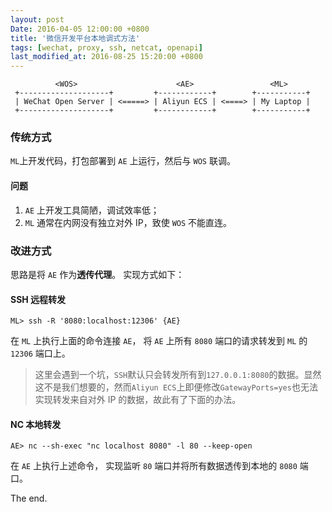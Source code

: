 ```yaml
---
layout: post
Date: 2016-04-05 12:00:00 +0800
title: '微信开发平台本地调式方法'
tags: [wechat, proxy, ssh, netcat, openapi]
last_modified_at: 2016-08-25 15:20:00 +0800
---
```


```
          <WOS>                      <AE>                 <ML>
 +--------------------+         +------------+        +-----------+
 | WeChat Open Server | <=====> | Aliyun ECS | <====> | My Laptop |
 +--------------------+         +------------+        +-----------+
```

<!--more-->

### 传统方式

`ML`上开发代码，打包部署到 `AE` 上运行，然后与 `WOS` 联调。

#### 问题

1. `AE` 上开发工具简陋，调试效率低；
2. `ML` 通常在内网没有独立对外 IP，致使 `WOS` 不能直连。

### 改进方式

思路是将 `AE` 作为**透传代理**。 实现方式如下：

#### SSH 远程转发

```
ML> ssh -R '8080:localhost:12306' {AE}
```

在 `ML` 上执行上面的命令连接 `AE`， 将 `AE` 上所有 `8080` 端口的请求转发到 `ML` 的 `12306` 端口上。

> 这里会遇到一个坑，`SSH`默认只会转发所有到`127.0.0.1:8080`的数据。显然这不是我们想要的，然而`Aliyun ECS`上即便修改`GatewayPorts=yes`也无法实现转发来自对外 IP 的数据，故此有了下面的办法。
>

#### NC 本地转发

```
AE> nc --sh-exec "nc localhost 8080" -l 80 --keep-open
```

在 `AE` 上执行上述命令， 实现监听 `80` 端口并将所有数据透传到本地的 `8080` 端口。

The end.
